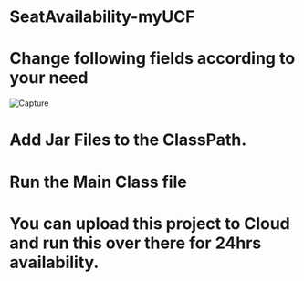 # SeatAvailability-myUCF

# Change following fields according to your need

![Capture](https://user-images.githubusercontent.com/20372174/211609661-3ddd0381-5929-4d33-8caa-6449a874a639.JPG)

# Add Jar Files to the ClassPath.

# Run the Main Class file

# You can upload this project to Cloud and run this over there for 24hrs availability.  
 

